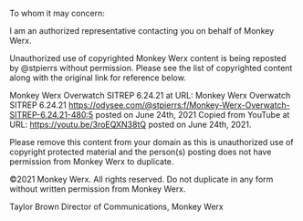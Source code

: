 To whom it may concern:

I am an authorized representative contacting you on behalf of Monkey Werx.

Unauthorized use of copyrighted Monkey Werx content is being reposted by @stpierrs without permission. Please see the list of copyrighted content along with the original link for reference below.

Monkey Werx Overwatch SITREP 6.24.21 at URL: Monkey Werx Overwatch SITREP 6.24.21 https://odysee.com/@stpierrs:f/Monkey-Werx-Overwatch-SITREP-6.24.21-480:5 posted on June 24th, 2021
Copied from YouTube at URL: https://youtu.be/3roEQXN38tQ posted on June 24th, 2021.


Please remove this content from your domain as this is unauthorized use of copyright protected material and the person(s) posting does not have permission from Monkey Werx to duplicate.


©2021 Monkey Werx. All rights reserved. Do not duplicate in any form without written permission from Monkey Werx.


Taylor Brown
Director of Communications, Monkey Werx
